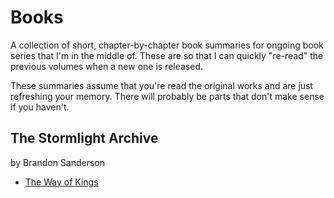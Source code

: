 # Books

A collection of short, chapter-by-chapter book summaries for ongoing book series that I'm in the middle of. These are so that I can quickly "re-read" the previous volumes when a new one is released.

These summaries assume that you're read the original works and are just refreshing your memory. There will probably be parts that don't make sense if you haven't.

## The Stormlight Archive
by Brandon Sanderson

* [The Way of Kings](stormlight/01-way-of-kings.md)
